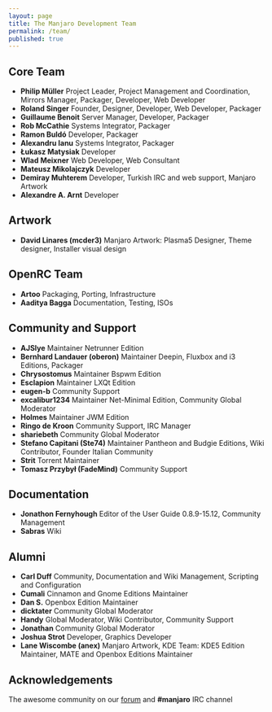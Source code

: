 ```yaml
---
layout: page
title: The Manjaro Development Team
permalink: /team/
published: true
---
```


## Core Team

* **Philip Müller** Project Leader, Project Management and Coordination, Mirrors Manager, Packager, Developer, Web Developer
* **Roland Singer** Founder, Designer, Developer, Web Developer, Packager
* **Guillaume Benoit** Server Manager, Developer, Packager
* **Rob McCathie** Systems Integrator, Packager
* **Ramon Buldó** Developer, Packager
* **Alexandru Ianu** Systems Integrator, Packager
* **Łukasz Matysiak** Developer
* **Wlad Meixner** Web Developer, Web Consultant
* **Mateusz Mikolajczyk** Developer
* **Demiray Muhterem** Developer, Turkish IRC and web support, Manjaro Artwork
* **Alexandre A. Arnt** Developer

## Artwork
* **David Linares (mcder3)** Manjaro Artwork: Plasma5 Designer, Theme designer, Installer visual design

## OpenRC Team
* **Artoo** Packaging, Porting, Infrastructure
* **Aaditya Bagga** Documentation, Testing, ISOs

## Community and Support
* **AJSlye** Maintainer Netrunner Edition
* **Bernhard Landauer (oberon)** Maintainer Deepin, Fluxbox and i3 Editions, Packager
* **Chrysostomus** Maintainer Bspwm Edition
* **Esclapion** Maintainer LXQt Edition
* **eugen-b** Community Support
* **excalibur1234** Maintainer Net-Minimal Edition, Community Global Moderator
* **Holmes** Maintainer JWM Edition
* **Ringo de Kroon** Community Support, IRC Manager
* **shariebeth** Community Global Moderator
* **Stefano Capitani (Ste74)** Maintainer Pantheon and Budgie Editions, Wiki Contributor, Founder Italian Community 
* **Strit** Torrent Maintainer
* **Tomasz Przybył (FadeMind)** Community Support

## Documentation
* **Jonathon Fernyhough** Editor of the User Guide 0.8.9-15.12, Community Management
* **Sabras** Wiki

## Alumni
* **Carl Duff** Community, Documentation and Wiki Management, Scripting and Configuration
* **Cumali** Cinnamon and Gnome Editions Maintainer
* **Dan S.** Openbox Edition Maintainer
* **dicktater** Community Global Moderator
* **Handy** Global Moderator, Wiki Contributor, Community Support
* **Jonathan** Community Global Moderator
* **Joshua Strot** Developer, Graphics Developer
* **Lane Wiscombe (anex)** Manjaro Artwork, KDE Team: KDE5 Edition Maintainer, MATE and Openbox Editions Maintainer

## Acknowledgements
The awesome community on our [forum](https://forum.manjaro.org) and **#manjaro** IRC channel
